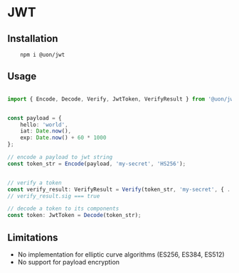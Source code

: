 # JWT


## Installation

```shell
    npm i @uon/jwt
```



## Usage

```typescript

import { Encode, Decode, Verify, JwtToken, VerifyResult } from '@uon/jwt';


const payload = {
    hello: 'world',
    iat: Date.now(),
    exp: Date.now() + 60 * 1000
};

// encode a payload to jwt string
const token_str = Encode(payload, 'my-secret', 'HS256');


// verify a token
const verify_result: VerifyResult = Verify(token_str, 'my-secret', { ... });
// verify_result.sig === true

// decode a token to its components
const token: JwtToken = Decode(token_str);

```

## Limitations
 - No implementation for elliptic curve algorithms (ES256, ES384, ES512)
 - No support for payload encryption
